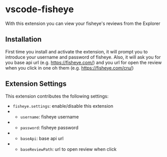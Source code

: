 # vscode-fisheye

With this extension you can view your fisheye's reviews from the Explorer

## Installation

First time you install and activate the extension, it will prompt you to introduce your username and password of fisheye. Also, it will ask you for you base api url (e.g. https://fisheye.com/) and you url for open the review when you click in one oh them (e.g. https://fisheye.com/cru/)

## Extension Settings

This extension contributes the following settings:

* `fisheye.settings`: enable/disable this extension
* * `username`: fisheye username
* * `password`: fisheye password
* * `baseApi`: base api url
* * `baseReviewPath`: url to open review when click
